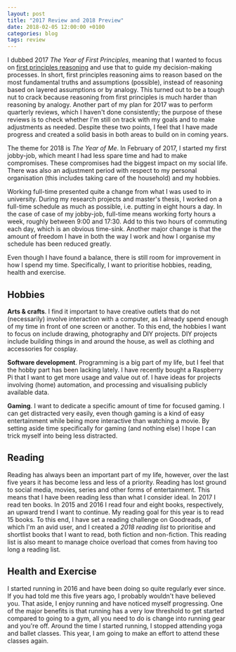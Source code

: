 ```yaml
---
layout: post
title: "2017 Review and 2018 Preview"
date: 2018-02-05 12:00:00 +0100
categories: blog
tags: review
---
```


I dubbed 2017 _The Year of First Principles_, meaning that I wanted to focus on [first principles reasoning](https://jamesclear.com/first-principles) and use that to guide my decision-making processes. In short, first principles reasoning aims to reason based on the most fundamental truths and assumptions (possible), instead of reasoning based on layered assumptions or by analogy. This turned out to be a tough nut to crack because reasoning from first principles is much harder than reasoning by analogy. Another part of my plan for 2017 was to perform quarterly reviews, which I haven't done consistently; the purpose of these reviews is to check whether I'm still on track with my goals and to make adjustments as needed. Despite these two points, I feel that I have made progress and created a solid basis in both areas to build on in coming years.

<!-- more -->

The theme for 2018 is _The Year of Me_. In February of 2017, I started my first jobby-job, which meant I had less spare time and had to make compromises. These compromises had the biggest impact on my social life. There was also an adjustment period with respect to my personal organisation (this includes taking care of the household) and my hobbies.

Working full-time presented quite a change from what I was used to in university. During my research projects and master's thesis, I worked on a full-time schedule as much as possible, i.e. putting in eight hours a day. In the case of case of my jobby-job, full-time means working forty hours a week, roughly between 9:00 and 17:30. Add to this two hours of commuting each day, which is an obvious time-sink. Another major change is that the amount of freedom I have in both the way I work and how I organise my schedule has been reduced greatly.

Even though I have found a balance, there is still room for improvement in how I spend my time. Specifically, I want to prioritise hobbies, reading, health and exercise.

## Hobbies

**Arts & crafts**. I find it important to have creative outlets that do not (necessarily) involve interaction with a computer, as I already spend enough of my time in front of one screen or another. To this end, the hobbies I want to focus on include drawing, photography and DIY projects. DIY projects include building things in and around the house, as well as clothing and accessories for cosplay.

**Software development**. Programming is a big part of my life, but I feel that the hobby part has been lacking lately. I have recently bought a Raspberry Pi that I want to get more usage and value out of. I have ideas for projects involving (home) automation, and processing and visualising publicly available data.

**Gaming**. I want to dedicate a specific amount of time for focused gaming. I can get distracted very easily, even though gaming is a kind of easy entertainment while being more interactive than watching a movie. By setting aside time specifically for gaming (and nothing else) I hope I can trick myself into being less distracted.

## Reading

Reading has always been an important part of my life, however, over the last five years it has become less and less of a priority. Reading has lost ground to social media, movies, series and other forms of entertainment. This means that I have been reading less than what I consider ideal. In 2017 I read ten books. In 2015 and 2016 I read four and eight books, respectively, an upward trend I want to continue. My reading goal for this year is to read 15 books. To this end, I have set a reading challenge on Goodreads, of which I'm an avid user, and I created a _2018 reading list_ to prioritise and shortlist books that I want to read, both fiction and non-fiction. This reading list is also meant to manage choice overload that comes from having too long a reading list.

## Health and Exercise

I started running in 2016 and have been doing so quite regularly ever since. If you had told me this five years ago, I probably wouldn't have believed you. That aside, I enjoy running and have noticed myself progressing. One of the major benefits is that running has a very low threshold to get started compared to going to a gym, all you need to do is change into running gear and you're off. Around the time I started running, I stopped attending yoga and ballet classes. This year, I am going to make an effort to attend these classes again.
